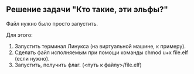 ## Решение задачи "Кто такие, эти эльфы?"

Файл нужно было просто запустить.

Для этого:
1) Запустить терминал Линукса (на виртуальной машине, к примеру).
2) Сделать файл исполняемым при помощи команды chmod u+x file.elf (если нужно).
3) Запустить, получить флаг. (<путь к файлу>/file.elf)